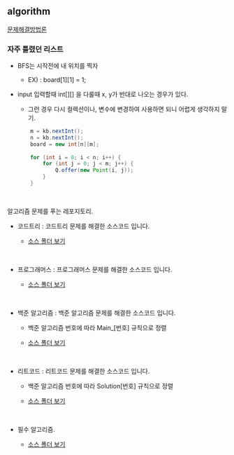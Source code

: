 ## algorithm

[문제해결방법론](https://github.com/mingseok/Algorithm/blob/main/%EB%AC%B8%EC%A0%9C%ED%95%B4%EA%B2%B0%EB%B0%A9%EB%B2%95%EB%A1%A0/%EB%AC%B8%EC%A0%9C%ED%95%B4%EA%B2%B0%EB%B0%A9%EB%B2%95%EB%A1%A0.md)



### 자주 틀렸던 리스트

- BFS는 시작전에 내 위치를 찍자

    - EX) : board[1][1] = 1;


- input 입력할때 int[][] 을 다룰때 x, y가 반대로 나오는 경우가 있다.

    - 그런 경우 다시 컬렉션이나, 변수에 변경하여 사용하면 되니 어렵게 생각하지 말기.
    
    ```java
        m = kb.nextInt();
        n = kb.nextInt();
        board = new int[n][m];
        
        for (int i = 0; i < n; i++) {
            for (int j = 0; j < m; j++) {
                Q.offer(new Point(i, j));
            }
        }
    ```




</br>

알고리즘 문제를 푸는 레포지토리.

- 코드트리 : 코드트리 문제를 해결한 소스코드 입니다.

    - [소스 폴더 보기](https://github.com/mingseok/Algorithm/tree/main/%EC%BD%94%EB%93%9C%ED%8A%B8%EB%A6%AC%20%ED%8F%B4%EB%8D%94)

</br>


- 프로그래머스 : 프로그래머스 문제를 해결한 소스코드 입니다.

    - [소스 폴더 보기]()

</br>

- 백준 알고리즘 : 백준 알고리즘 문제를 해결한 소스코드 입니다.

    - 백준 알고리즘 번호에 따라 Main_[번호] 규칙으로 정렬

    - [소스 폴더 보기](https://github.com/mingseok/Algorithm/tree/main/%EB%B0%B1%EC%A4%80%20%ED%8F%B4%EB%8D%94)


</br>


- 리트코드 : 리트코드 문제를 해결한 소스코드 입니다.

    - 백준 알고리즘 번호에 따라 Solution[번호] 규칙으로 정렬

    - [소스 폴더 보기]()


</br>

- 필수 알고리즘.

    - [소스 폴더 보기](https://github.com/mingseok/Algorithm/tree/main/%ED%95%84%EC%88%98%20%EC%95%8C%EA%B3%A0%EB%A6%AC%EC%A6%98)

